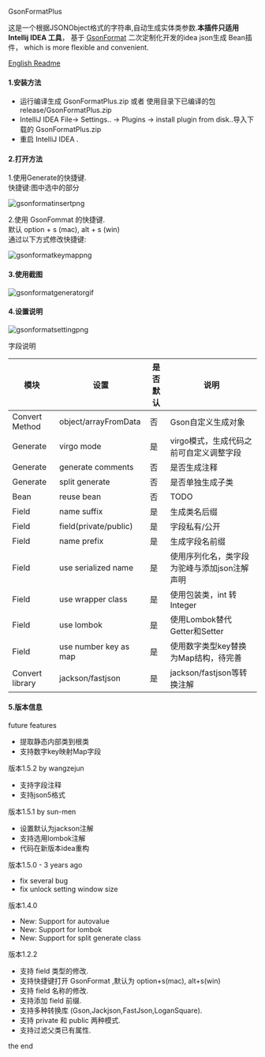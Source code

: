 GsonFormatPlus

这是一个根据JSONObject格式的字符串,自动生成实体类参数.**本插件只适用 Intellij IDEA 工具**，
基于 [GsonFormat](https://github.com/zzz40500/GsonFormat) 二次定制化开发的idea json生成 Bean插件，
which is more flexible and convenient.

[English Readme](README_EN.md)

#### 1.安装方法
- 运行编译生成 GsonFormatPlus.zip 或者 使用目录下已编译的包 release/GsonFormatPlus.zip
- IntelliJ IDEA File-&gt; Settings.. -&gt; Plugins -&gt; install plugin from disk..导入下载的 GsonFormatPlus.zip
- 重启 IntelliJ IDEA .

#### 2.打开方法

1.使用Generate的快捷键.  
快捷键:图中选中的部分

![gsonformatinsertpng](https://raw.githubusercontent.com/sun-men/Figurebed/master/2020/03/12-11-12-47-gsonformat-insert.png)

2.使用 GsonFommat 的快捷键.  
默认 option + s (mac), alt + s (win)  
通过以下方式修改快捷键:

![gsonformatkeymappng](https://raw.githubusercontent.com/sun-men/Figurebed/master/2020/03/12-11-13-43-gsonformat-keymap.png)

#### 3.使用截图

![gsonformatgeneratorgif](https://raw.githubusercontent.com/sun-men/Figurebed/master/2020/03/12-11-18-54-gsonformat-generator.gif)

#### 4.设置说明

![gsonformatsettingpng](https://raw.githubusercontent.com/sun-men/Figurebed/master/2020/03/12-11-18-09-gsonformat-setting.png)

字段说明

| 模块  | 设置  | 是否默认 | 说明  |
| --- | --- | --- | --- |
| Convert Method | object/arrayFromData | 否   | Gson自定义生成对象 |
| Generate | virgo mode | 是   | virgo模式，生成代码之前可自定义调整字段 |
| Generate | generate comments | 否   | 是否生成注释 |
| Generate | split generate | 否   | 是否单独生成子类 |
| Bean | reuse bean | 否   | TODO |
| Field | name suffix | 是   | 生成类名后缀 |
| Field | field(private/public) | 是   | 字段私有/公开 |
| Field | name prefix | 是   | 生成字段名前缀 |
| Field | use serialized name | 是   | 使用序列化名，类字段为驼峰与添加json注解声明 |
| Field | use wrapper class | 是   | 使用包装类，int 转 Integer |
| Field | use lombok | 是   | 使用Lombok替代Getter和Setter |
| Field | use number key as map | 是   | 使用数字类型key替换为Map结构，待完善 |
| Convert library | jackson/fastjson | 是   | jackson/fastjson等转换注解 |

#### 5.版本信息

future features

- 提取静态内部类到根类
- 支持数字key映射Map字段

版本1.5.2 by wangzejun

- 支持字段注释
- 支持json5格式

版本1.5.1 by sun-men

- 设置默认为jackson注解
- 支持选用lombok注解
- 代码在新版本idea重构

版本1.5.0 - 3 years ago

- fix several bug
- fix unlock setting window size

版本1.4.0

- New: Support for autovalue
- New: Support for lombok
- New: Support for split generate class

版本1.2.2

- 支持 field 类型的修改.
- 支持快捷键打开 GsonFormat ,默认为 option+s(mac), alt+s(win)
- 支持 field 名称的修改.
- 支持添加 field 前缀.
- 支持多种转换库 (Gson,Jackjson,FastJson,LoganSquare).
- 支持 private 和 public 两种模式.
- 支持过滤父类已有属性.

the end